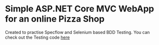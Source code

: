 # Simple ASP.NET Core MVC WebApp for an online Pizza Shop
Created to practise Specflow and Selenium based BDD Testing.
You can check out the Testing code [here](https://github.com/kevinparmar/SpecFlowTesting)
